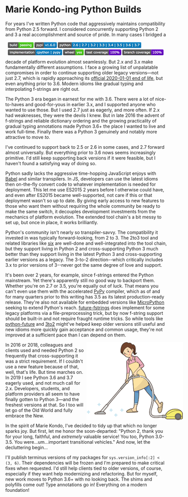 # Marie Kondo-ing Python Builds

For years I've written Python code that aggressively maintains compatibility
from Python 2.5 forward. I considered concurrently supporting Python 2 and 3 a
real accomplishment and source of pride.
<img src="img/pypi-versions.png" style="float: right">
In many cases I bridged a decade of
platform evolution almost seamlessly. But 2.x and 3.x make fundamentally
different assumptions. I face a growing list of unpalatable compromises in order
to continue supporting older legacy versions&mdash;not just 2.7, which is
rapidly approaching its [official 2020-01-01 end of
life](https://pythonclock.org/), but even anything prior to
3.6. Modern idioms like gradual typing and interpolating f-strings are right
out.

The Python 3 era began in earnest for me with 3.6. There were a lot of
nice-to-haves and good-for-yous in earlier 3.x, and I supported anyone who
wanted to use those. But I used 2.7 just as eagerly, and more often. If 2.x had
weaknesses, they were the devils I knew. But in late 2016 the advent of
f-strings and reliable dictionary ordering and the growing practicality of
gradual typing annotations made Python 3.6+ the place I wanted to live and work
full-time. Finally there was a Python 3 genuinely and notably more attractive to move
*to*.

I've continued to support back to 2.5 or 2.6 in some cases, and 2.7 forward
almost universally. But everything prior to 3.6 nows seems increasingly
primitive. I'd still keep supporting back versions if it were feasible, but I
haven't found a satisfying way of doing so.

Python sadly lacks the aggressive time-hopping JavaScript enjoys with
[Babel](https://babeljs.io/) and similar transpilers. In JS, developers can use
the latest idioms then on-the-fly convert code to whatever implementation is
needed for deployment. This let me use ES2015 2 years before I otherwise could
have, and even after ES2015 became well-supported, not care if this or that
deployment wasn't so up to date. By giving early access to new features to those
who want them without requiring the whole community be ready to make the same
switch, it decouples development investments from the mechanics of platform
evolution. The extended tool chain's a bit messy to set up, but once in place,
it works brilliantly.

Python's community isn't nearly so transpiler-savvy. The compatibility it invested
in was typically forward-looking, from 2 to 3. The 2to3 tool and related
libraries like [six](https://pypi.org/project/six/) are well-done and
well-integrated into the tool chain, but they support living in Python 2 and
cross-supporting Python 3 much better than they support living in the latest
Python 3 and cross-supporting earlier versions as a legacy. The 3-to-2 direction--which
critically includes 3.x to prior versions of 3--never got the same degree of love and support.

It's been over 2 years, for example, since f-strings entered the Python
mainstream. Yet there's apparently still no good way to backport them. Whether
you're on 2.7 or 3.5, you're equally out of luck. That means you can't even use
them with the accelerated [PyPy](https://pypy.org/) compiler, which as of and
for many quarters prior to this writing has 3.5 as its latest production-ready
release. They're also not available for embedded versions like
[MicroPython](http://micropython.org/) seeking to extend Python's reach.
[future-fstrings](https://github.com/asottile/future-fstrings) does implement
for some legacy platforms via a file-preprocessing trick, but by now f-string
support should be built-in and not require fraught runtime tricks. So while
tools like [python-future](https://python-future.org/) and
[3to2](https://pypi.org/project/3to2/) might've helped keep older versions still
useful and new idioms more quickly gain acceptance and common usage, they're not
improved at a sufficient pace than I can depend on them.

<img src="img/vacuum.svg" style="float: right; max-width: 300px; margin-right: -50px">
<!-- source: https://openclipart.org/detail/284228/woman-vacuuming -->
In 2016 or 2018, colleagues and clients used and needed Python 2 so frequently
that cross-supporting it was a strict requirement. If I couldn't use a new
feature because of that, well, that's life. But time marches on. In 2019 I see
Python 3.6 and 3.7 eagerly used, and not much call for 2.x. Developers,
students, and platform providers all seem to have finally gotten to Python
3&mdash;and the freshest versions at that. So I too will let go of the Old World
and fully embrace the New.

In the spirit of Marie Kondo, I've decided to tidy up that which no longer
sparks joy. But first, let me honor the soon-departed: "Python 2, thank you for
your long, faithful, and *extremely* valuable service! You too, Python 3.0-3.5.
You were...um...important transitional vehicles." And now, let the decluttering
begin...

I'll publish terminus versions of my packages for `sys.version_info[:2] < (3,
6)`. Their dependencies will be frozen and I'm prepared to make critical fixes
when requested. I'd still help clients tied to older versions, of course,
especially if they want help modernizing and refactoring. But for myself, new
work moves to Python 3.6+ with no looking back. The shims and polyfills come
out! Type annotations go in! Everything on a modern foundation!
